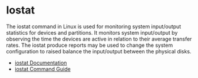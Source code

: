 # Iostat

The iostat command in Linux is used for monitoring system input/output statistics for devices and partitions. It monitors system input/output by observing the time the devices are active in relation to their average transfer rates. The iostat produce reports may be used to change the system configuration to raised balance the input/output between the physical disks.

- [iostat Documentation](https://man7.org/linux/man-pages/man1/iostat.1.html)
- [iostat Command Guide](https://www.geeksforgeeks.org/iostat-command-in-linux-with-examples/)
